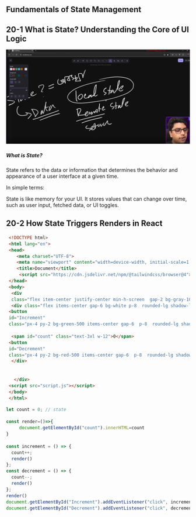 ## Fundamentals of State Management
## 20-1 What is State? Understanding the Core of UI Logic
![alt text](image.png)
 ##### What is State?
State refers to the data or information that determines the behavior and appearance of a user interface at a given time.

In simple terms:

 State is like memory for your UI.
It stores values that can change over time, such as user input, fetched data, or UI toggles.

## 20-2 How State Triggers Renders in React
```html
 <!DOCTYPE html>
 <html lang="en">
 <head>
    <meta charset="UTF-8">
    <meta name="viewport" content="width=device-width, initial-scale=1.0">
    <title>Document</title>
     <script src="https://cdn.jsdelivr.net/npm/@tailwindcss/browser@4"></script>
 </head>
 <body>
  <div
  class="flex item-center justify-center min-h-screen  gap-2 bg-gray-100">
  <div class="flex items-center gap-6 bg-white p-8  rounded-lg shadow-lg">
 <button 
 id="Increment"
 class="px-4 py-2 bg-green-500 items-center gap-6  p-8  rounded-lg shadow-lg">Increment</button>
 
  <span id="count" class="text-3xl w-12">0</span>
 <button 
 id="Decrement"
 class="px-4 py-2 bg-red-500 items-center gap-6  p-8  rounded-lg shadow-lg">Decrement</button>
  </div>
  
 
   </div>
 <script src="script.js"></script>
 </body>
 </html>
 ```

```js
let count = 0; // state

const render=()=>{
     document.getElementById("count").innerHTML=count
}

const increment = () => {
  count++;
  render()
};
const decrement = () => {
  count--;
  render()
};
render()
document.getElementById("Increment").addEventListener("click", increment);
document.getElementById("Decrement").addEventListener("click", decrement);
```